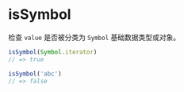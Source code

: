 # isSymbol

检查 `value` 是否被分类为 `Symbol` 基础数据类型或对象。

```ts
isSymbol(Symbol.iterator)
// => true

isSymbol('abc')
// => false
```
